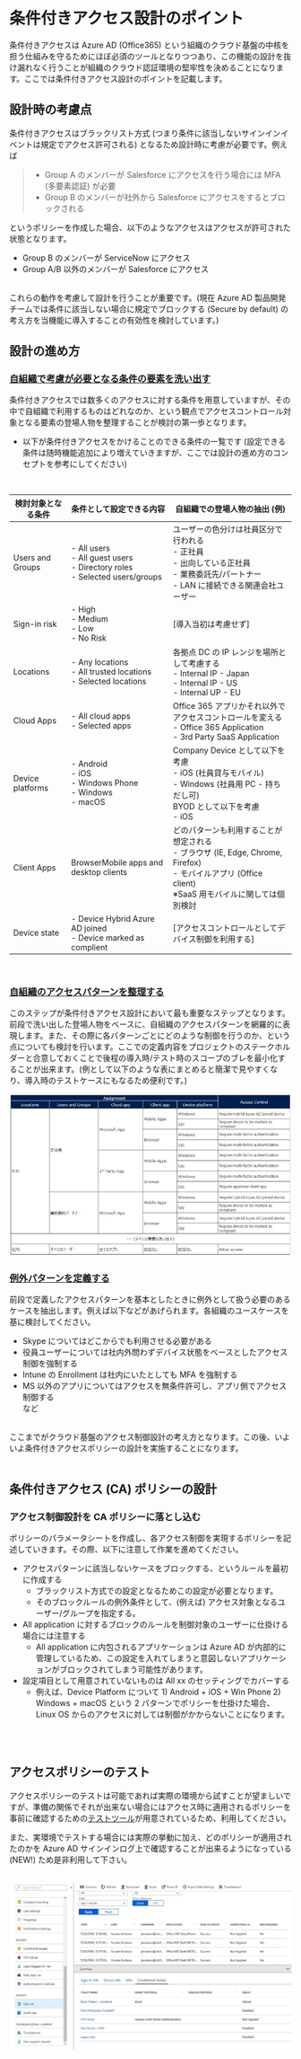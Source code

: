 # 条件付きアクセス設計のポイント
条件付きアクセスは Azure AD (Office365) という組織のクラウド基盤の中核を担う仕組みを守るためにほぼ必須のツールとなりつつあり、この機能の設計を抜け漏れなく行うことが組織のクラウド認証環境の堅牢性を決めることになります。ここでは条件付きアクセス設計のポイントを記載します。

## 設計時の考慮点
条件付きアクセスはブラックリスト方式 (つまり条件に該当しないサインインイベントは規定でアクセス許可される) となるため設計時に考慮が必要です。例えば
>- Group A のメンバーが Salesforce にアクセスを行う場合には MFA (多要素認証) が必要
>- Group B のメンバーが社外から Salesforce にアクセスをするとブロックされる 

というポリシーを作成した場合、以下のようなアクセスはアクセスが許可された状態となります。
- Group B のメンバーが ServiceNow にアクセス
- Group A/B 以外のメンバーが Salesforce にアクセス

<br>
これらの動作を考慮して設計を行うことが重要です。(現在 Azure AD 製品開発チームでは条件に該当しない場合に規定でブロックする (Secure by default) の考え方を当機能に導入することの有効性を検討しています。)

<br>

## 設計の進め方
### <u>自組織で考慮が必要となる条件の要素を洗い出す</u>
条件付きアクセスでは数多くのアクセスに対する条件を用意していますが、その中で自組織で利用するものはどれなのか、という観点でアクセスコントロール対象となる要素の登場人物を整理することが検討の第一歩となります。
<br>

- 以下が条件付きアクセスをかけることのできる条件の一覧です (設定できる条件は随時機能追加により増えていきますが、ここでは設計の進め方のコンセプトを参考にしてください)

<br>

| 検討対象となる条件 | 条件として設定できる内容                                       | 自組織での登場人物の抽出 (例)                                                                                                              |
| ------------------ | -------------------------------------------------------------- | ------------------------------------------------------------------------------------------------------------------------------------------ |
| Users and Groups   | - All users <br>- All guest users<br> - Directory roles<br> - Selected users/groups | ユーザーの色分けは社員区分で行われる<br>- 正社員<br>- 出向している正社員<br>- 業務委託先/パートナー<br>- LAN に接続できる関連会社ユーザー                          |
| Sign-in risk       | - High<br>- Medium<br>- Low<br>- No Risk                                           | [導入当初は考慮せず]                                                                                                                       |
| Locations          | - Any locations<br>- All trusted locations<br>- Selected locations           | 各拠点 DC の IP レンジを場所として考慮する<br>- Internal IP -  Japan<br>- Internal IP - US<br>- Internal UP - EU                                              |
| Cloud Apps         | - All cloud apps<br>- Selected apps                                    | Office 365 アプリかそれ以外でアクセスコントロールを変える<br>- Office 365 Application<br>- 3rd Party SaaS Application                                  |
| Device platforms   | - Android<br>- iOS<br>- Windows Phone<br>- Windows<br>- macOS                            | Company Device として以下を考慮<br>- iOS (社員貸与モバイル)<br>- Windows (社員用 PC - 持ちだし可)<br>BYOD として以下を考慮<br>- iOS                              |
| Client Apps        | BrowserMobile apps and desktop clients                         | どのパターンも利用することが想定される<br>- ブラウザ (IE, Edge, Chrome, Firefox)<br>- モバイルアプリ (Office client)<br>※SaaS 用モバイルに関しては個別検討 |
| Device state       | - Device Hybrid Azure AD joined<br>- Device marked as complient        | [アクセスコントロールとしてデバイス制御を利用する]                                                                                         |

<br>

### <u>自組織のアクセスパターンを整理する</u>
このステップが条件付きアクセス設計において最も重要なステップとなります。前段で洗い出した登場人物をベースに、自組織のアクセスパターンを網羅的に表現します。また、その際に各パターンごとにどのような制御を行うのか、という点についても検討を行います。ここでの定義内容をプロジェクトのステークホルダーと合意しておくことで後程の導入時/テスト時のスコープのブレを最小化することが出来ます。(例として以下のような表にまとめると簡潔で見やすくなり、導入時のテストケースにもなるため便利です。)

![](ca-access-policy-sample.jpg)

### <u>例外パターンを定義する</u>
前段で定義したアクセスパターンを基本としたときに例外として扱う必要のあるケースを抽出します。例えば以下などがあげられます。各組織のユースケースを基に検討してください。

- Skype についてはどこからでも利用させる必要がある
- 役員ユーザーについては社内外問わずデバイス状態をベースとしたアクセス制御を強制する
- Intune の Enrollment は社内にいたとしても MFA を強制する
- MS 以外のアプリについてはアクセスを無条件許可し、アプリ側でアクセス制御する<br>など

<br>
ここまでがクラウド基盤のアクセス制御設計の考え方となります。この後、いよいよ条件付きアクセスポリシーの設計を実施することになります。
<br><br>

## 条件付きアクセス (CA) ポリシーの設計
### アクセス制御設計を CA ポリシーに落とし込む
ポリシーのパラメータシートを作成し、各アクセス制御を実現するポリシーを記述していきます。その際、以下に注意して作業を進めてください。

- アクセスパターンに該当しないケースをブロックする、というルールを最初に作成する
    - ブラックリスト方式での設定となるためこの設定が必要となります。
    - そのブロックルールの例外条件として、(例えば) アクセス対象となるユーザー/グループを指定する。
- All application に対するブロックのルールを制御対象のユーザーに仕掛ける場合には注意する
    - All application に内包されるアプリケーションは Azure AD が内部的に管理しているため、この設定を入れてしまうと意図しないアプリケーションがブロックされてしまう可能性があります。
- 設定項目として用意されていないものは All xx のセッティングでカバーする
    - 例えば、Device Platform について 1) Android + iOS + Win Phone 2) Windows + macOS という 2 パターンでポリシーを仕掛けた場合、Linux OS からのアクセスに対しては制御がかからないことになります。

<br><br>

## アクセスポリシーのテスト
アクセスポリシーのテストは可能であれば実際の環境から試すことが望ましいですが、準備の関係でそれが出来ない場合にはアクセス時に適用されるポリシーを事前に確認するための[テストツール](CA-WhatIf.md)が用意されているため、利用してください。

また、実環境でテストする場合には実際の挙動に加え、どのポリシーが適用されたのかを Azure AD サインインログ上で確認することが出来るようになっている (NEW!) ため是非利用して下さい。
<br><br>

![](ca-detail-log.jpg)